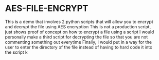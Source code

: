 # AES-FILE-ENCRYPT
This is a demo that involves 2 python scripts that will allow you to encrypt and decrypt the file using AES encryption 
This is not a production script, just shows proof of concept on how to encrypt a file using a script
I would personally make a third script for decrypting the file so that you are not commenting something out everytime 
Finally, I would put in a way for the user to enter the directory of the file instead of having to hard code it into the script 
k
